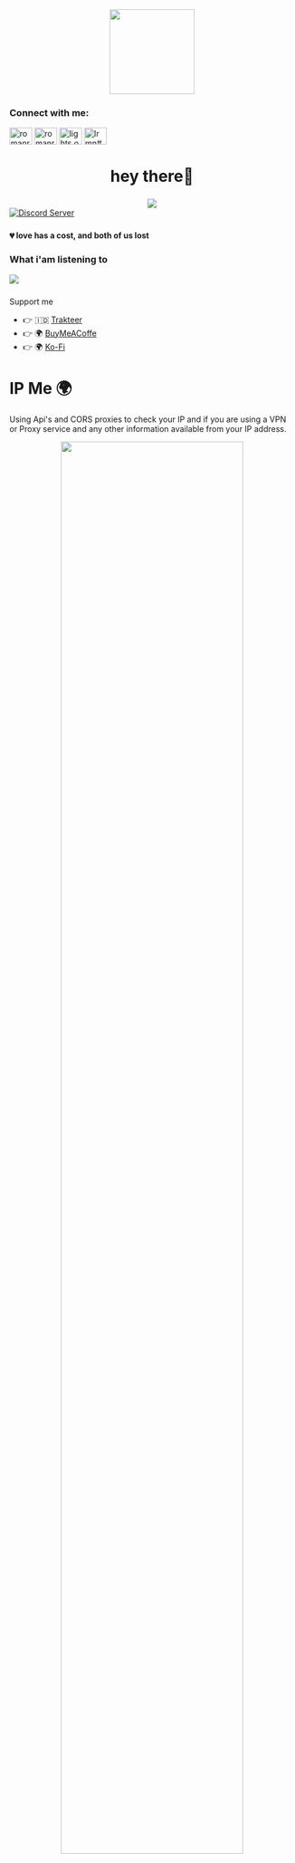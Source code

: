 <div align="center">
  <img height="150" src="https://ucarecdn.com/ceb8eff3-02b3-4868-a614-94b6731230af/Picsart_240304_040018490.png"/>
</div>

###

<h3 align="left">Connect with me:</h3>
<p align="left">
<a href="https://twitter.com/anas.ike" target="blank"><img align="center" src="https://raw.githubusercontent.com/rahuldkjain/github-profile-readme-generator/master/src/images/icons/Social/twitter.svg" alt="romanromannya" height="30" width="40" /></a>
<a href="https://instagram.com/anas.ike" target="blank"><img align="center" src="https://raw.githubusercontent.com/rahuldkjain/github-profile-readme-generator/master/src/images/icons/Social/instagram.svg" alt="romanroman.nya" height="30" width="40" /></a>
<a href="https://www.youtube.com/" target="blank"><img align="center" src="https://raw.githubusercontent.com/rahuldkjain/github-profile-readme-generator/master/src/images/icons/Social/youtube.svg" alt="lights.out#0" height="30" width="40" /></a>
<a href="https://discord.com/invite/PqVQgXTweC" target="blank"><img align="center" src="https://raw.githubusercontent.com/rahuldkjain/github-profile-readme-generator/master/src/images/icons/Social/discord.svg" alt="lrmn#6666" height="30" width="40" /></a>
</p>

###

<h1 align="center">hey there👋</h1>

###

<div align="center">
  <img src="https://visitor-badge.laobi.icu/badge?page_id=anas-ike.anas-ike&"  />
</div>
<a href="https://discord.com/invite/PqVQgXTweC">
  <img src="https://invidget.switchblade.xyz/PqVQgXTweC" alt="Discord Server">
</a>

###


 <h4 align="left">💔 love has a cost, and both of us lost</p></h4>

###

<h3 align="left"> What i'am listening to </h3>

![](https://spotify-github-profile.vercel.app/api/view.svg?uid=hjn5rpwib3744xmkulex0vw4v&redirect=true][https://spotify-github-profile.vercel.app/api/view.svg?uid=hjn5rpwib3744xmkulex0vw4v&cover_image=true&theme=novatorem)

###

Support me

- 👉 🇮🇩 [Trakteer](https://trakteer.id/)
- 👉 🌍 [BuyMeACoffe](https://www.buymeacoffee.com/)
- 👉 🌍 [Ko-Fi](https://ko-fi.com/)


# IP Me 🌍

Using Api's and CORS proxies to check your IP and if you are using a VPN or Proxy service and any other information available from your IP address.

<div align="center">
  <img width="80%" src="https://ucarecdn.com/8d73bd3e-400a-45f9-936f-30290b6adfd5/Screenshot_2024_0623_110805.jpg">
</div> 
